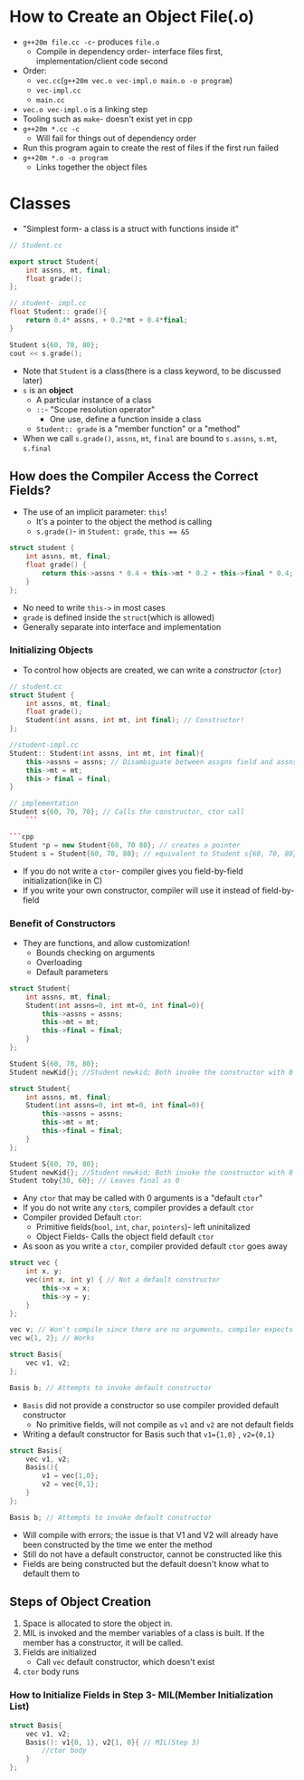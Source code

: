 # How to Create an Object File(.o)
- `g++20m file.cc -c`- produces `file.o`
	- Compile in dependency order- interface files first, implementation/client code second
- Order:
	- `vec.cc`(`g++20m vec.o vec-impl.o main.o -o program`)
	- `vec-impl.cc`
	- `main.cc`
- `vec.o vec-impl.o` is a linking step
- Tooling such as `make`- doesn't exist yet in cpp
- `g++20m *.cc -c`
	- Will fail for things out of dependency order
- Run this program again to create the rest of files if the first run failed
- `g++20m *.o -o program`
	- Links together the object files
# Classes
- "Simplest form- a class is a struct with functions inside it"
```cpp
// Student.cc

export struct Student{
    int assns, mt, final;
    float grade();
};

// student- impl.cc
float Student:: grade(){
    return 0.4* assns, + 0.2*mt + 0.4*final;
}

Student s{60, 70, 80};
cout << s.grade();
```

- Note that `Student` is a class(there is a class keyword, to be discussed later)
- `s` is an **object**
    - A particular instance of a class
    - `::`- "Scope resolution operator"
        - One use, define a function inside a class
    - `Student:: grade` is a "member function" or a "method"
- When we call `s.grade()`, `assns`, `mt`, `final` are bound to `s.assns`, `s.mt`, `s.final`
## How does the Compiler Access the Correct Fields?
- The use of an implicit parameter: `this`!
    - It's a pointer to the object the method is calling
    - `s.grade()`- in `Student: grade`, `this == &S`
```cpp
struct student {
	int assns, mt, final;
	float grade() {
		return this->assns * 0.4 + this->mt * 0.2 + this->final * 0.4;
	}
};
```
- No need to write `this->` in most cases
- `grade` is defined inside the `struct`(which is allowed)
- Generally separate into interface and implementation
### Initializing Objects
- To control how objects are created, we can write a _constructor_ (`ctor`)
```cpp
// student.cc
struct Student {
	int assns, mt, final;
	float grade();
	Student(int assns, int mt, int final); // Constructor!
};
```

```cpp
//student-impl.cc
Student:: Student(int assns, int mt, int final){
	this->assns = assns; // Disambiguate between assgns field and assns args
	this->mt = mt;
	this-> final = final;
}

// implementation
Student s{60, 70, 70}; // Calls the constructor, ctor call 
    ```

```cpp
Student *p = new Student{60, 70 80}; // creates a pointer
Student s = Student{60, 70, 80}; // equivalent to Student s{60, 70, 80};
```
- If you do not write a `ctor`- compiler gives you field-by-field initialization(like in C)
- If you write your own constructor, compiler will use it instead of field-by-field
### Benefit of Constructors
- They are functions, and allow customization!
    - Bounds checking on arguments
    - Overloading
    - Default parameters
```cpp
struct Student{
	int assns, mt, final;
	Student(int assns=0, int mt=0, int final=0){
		this->assns = assns;
		this->mt = mt;
		this->final = final;
	}
};

Student S{60, 70, 80};
Student newKid{}; //Student newkid; Both invoke the constructor with 0 arguments
```
    

```cpp
struct Student{
    int assns, mt, final;
    Student(int assns=0, int mt=0, int final=0){
        this->assns = assns;
        this->mt = mt;
        this->final = final;
    }
};

Student S{60, 70, 80};
Student newKid{}; //Student newkid; Both invoke the constructor with 0 arguments
Student toby{30, 60}; // Leaves final as 0
```
- Any `ctor` that may be called with 0 arguments is a "default `ctor`"
- If you do not write any `ctor`s, compiler provides a default `ctor`
- Compiler provided Default `ctor`:
	- Primitive fields(`bool`, `int`, `char`, `pointers`)- left uninitalized
	- Object Fields- Calls the object field default `ctor`
- As soon as you write a `ctor`, compiler provided default `ctor` goes away
```cpp
struct vec {
    int x, y;
    vec(int x, int y) { // Not a default constructor
        this->x = x;
        this->y = y;
    }
};

vec v; // Won't compile since there are no arguments, compiler expects two
vec w{1, 2}; // Works
```

```cpp
struct Basis{
    vec v1, v2;
};

Basis b; // Attempts to invoke default constructor
```

- `Basis` did not provide a constructor so use compiler provided default constructor
	- No primitive fields, will not compile as `v1` and `v2` are not default fields
- Writing a default constructor for Basis such that `v1={1,0}` , `v2={0,1}`
```cpp
struct Basis{
	vec v1, v2;
	Basis(){
		v1 = vec{1,0};
		v2 = vec{0,1};
	}
};

Basis b; // Attempts to invoke default constructor
```
- Will compile with errors; the issue is that V1 and V2 will already have been constructed by the time we enter the method          
- Still do not have a default constructor, cannot be constructed like this              
- Fields are being constructed but the default doesn't know what to default them to  
## Steps of Object Creation

1. Space is allocated to store the object in.
2. MIL is invoked and the member variables of a class is built. If the member has a constructor, it will be called.
3. Fields are initialized
	- Call `vec` default constructor, which doesn't exist
4. `ctor` body runs 
### How to Initialize Fields in Step 3- MIL(Member Initialization List)

```cpp
struct Basis{
	vec v1, v2;
	Basis(): v1{0, 1}, v2{1, 0}{ // MIL(Step 3)
		//ctor body
	}
};
```